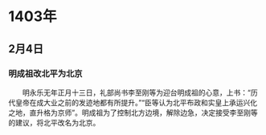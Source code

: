 # 1403年
## 2月4日
### 明成祖改北平为北京
　　明永乐无年正月十三日，礼部尚书李至刚等为迎台明成祖的心意，上书：“历代皇帝在成大业之前的发迹地都有所提升。”“臣等认为北平布政和实皇上承运兴化之地，直升格为京师”。明成祖为了控制北方边境，解除边急，决定接受李至刚等的建议，将北平改名为北京。
<comment/>